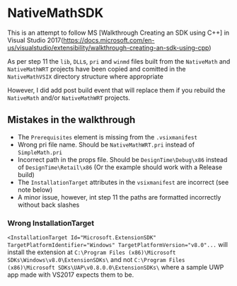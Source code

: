 # NativeMathSDK

This is an attempt to follow MS [Walkthrough Creating an SDK using C++] in Visual Studio 2017(https://docs.microsoft.com/en-us/visualstudio/extensibility/walkthrough-creating-an-sdk-using-cpp)

As per step 11 the `lib`, `DLL`s, `pri` and `winmd` files built from the `NativeMath` and `NativeMathWRT` projects have been copied and comitted in the `NativeMathVSIX` directory structure where appropriate

However, I did add post build event that will replace them if you rebuild the `NativeMath` and/or `NativeMathWRT` projects.

## Mistakes in the walkthrough

* The `Prerequisites` element is missing from the `.vsixmanifest`
* Wrong pri file name. Should be `NativeMathWRT.pri` instead of `SimpleMath.pri`
* Incorrect path in the props file. Should be `DesignTime\Debug\x86` instead of `DesignTime\Retail\x86` (Or the example should work with a Release build)
* The `InstallationTarget` attributes in the `vsixmanifest` are incorrect (see note below)
* A minor issue, however, int step 11 the paths are formatted incorrectly without back slashes

### Wrong InstallationTarget

`<InstallationTarget Id="Microsoft.ExtensionSDK" TargetPlatformIdentifier="Windows" TargetPlatformVersion="v8.0"...` will install the extension at `C:\Program Files (x86)\Microsoft SDKs\Windows\v8.0\ExtensionSDKs\` and not `C:\Program Files (x86)\Microsoft SDKs\UAP\v0.8.0.0\ExtensionSDKs\` where a sample UWP app made with VS2017 expects them to be.

